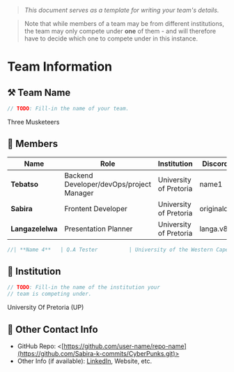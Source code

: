 > *This document serves as a template for writing your team's details.*

> Note that while members of a team may be from different institutions, the team may only compete under **one** of them - and will therefore have to decide which one to compete under in this instance.

# Team Information

## ⚒️ Team Name
``` c
// TODO: Fill-in the name of your team.
```
Three Musketeers

## 👥 Members
| Name     | Role                | Institution           | Discord Handle | Email |
|----------|---------------------|-----------------------| -------------------|-------------|
| **Tebatso**   | Backend Developer/devOps/project Manager   | University of Pretoria| name1 | <tebatsomahlathini@gmail.com> |
| **Sabira**   | Frontent Developer  | University of Pretoria | originalcatlady16 | <sabira.k200416@gmail.com> |
| **Langazelelwa**   | Presentation Planner     | University of Pretoria | langa.v8282 | <langavaks@gmail.com> |
``` c
//| **Name 4**   | Q.A Tester          | University of the Western Cape | name4 | <email4@gmail.com> |
```


## 🏫 Institution
``` c
// TODO: Fill-in the name of the institution your
// team is competing under.
```
University Of Pretoria (UP)

## 📧 Other Contact Info
- GitHub Repo: <[https://github.com/user-name/repo-name](https://github.com/Sabira-k-commits/CyberPunks.git)>
- Other Info (if available): [LinkedIn](https://www.linkedin.com/in/sabira-karie-666365378/), Website, etc.
